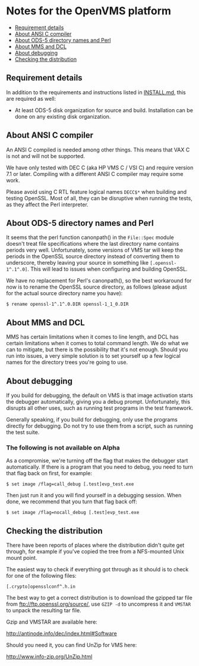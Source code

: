 Notes for the OpenVMS platform
==============================

 - [Requirement details](#requirement-details)
 - [About ANSI C compiler](#about-ansi-c-compiler)
 - [About ODS-5 directory names and Perl](#about-ods-5-directory-names-and-perl)
 - [About MMS and DCL](#about-mms-and-dcl)
 - [About debugging](#about-debugging)
 - [Checking the distribution](#checking-the-distribution)


Requirement details
-------------------

In addition to the requirements and instructions listed
in [INSTALL.md](INSTALL.md), this are required as well:

  * At least ODS-5 disk organization for source and build.
    Installation can be done on any existing disk organization.

About ANSI C compiler
---------------------

An ANSI C compiled is needed among other things.  This means that
VAX C is not and will not be supported.

We have only tested with DEC C (aka HP VMS C / VSI C) and require
version 7.1 or later.  Compiling with a different ANSI C compiler may
require some work.

Please avoid using C RTL feature logical names `DECC$*` when building
and testing OpenSSL.  Most of all, they can be disruptive when
running the tests, as they affect the Perl interpreter.

About ODS-5 directory names and Perl
------------------------------------

It seems that the perl function canonpath() in the `File::Spec` module
doesn't treat file specifications where the last directory name
contains periods very well.  Unfortunately, some versions of VMS tar
will keep the periods in the OpenSSL source directory instead of
converting them to underscore, thereby leaving your source in
something like `[.openssl-1^.1^.0]`.  This will lead to issues when
configuring and building OpenSSL.

We have no replacement for Perl's canonpath(), so the best workaround
for now is to rename the OpenSSL source directory, as follows (please
adjust for the actual source directory name you have):

    $ rename openssl-1^.1^.0.DIR openssl-1_1_0.DIR

About MMS and DCL
-----------------

MMS has certain limitations when it comes to line length, and DCL has
certain limitations when it comes to total command length.  We do
what we can to mitigate, but there is the possibility that it's not
enough.  Should you run into issues, a very simple solution is to set
yourself up a few logical names for the directory trees you're going
to use.

About debugging
---------------

If you build for debugging, the default on VMS is that image
activation starts the debugger automatically, giving you a debug
prompt.  Unfortunately, this disrupts all other uses, such as running
test programs in the test framework.

Generally speaking, if you build for debugging, only use the programs
directly for debugging.  Do not try to use them from a script, such
as running the test suite.

### The following is not available on Alpha

As a compromise, we're turning off the flag that makes the debugger
start automatically.  If there is a program that you need to debug,
you need to turn that flag back on first, for example:

    $ set image /flag=call_debug [.test]evp_test.exe

Then just run it and you will find yourself in a debugging session.
When done, we recommend that you turn that flag back off:

    $ set image /flag=nocall_debug [.test]evp_test.exe

Checking the distribution
-------------------------

There have been reports of places where the distribution didn't quite
get through, for example if you've copied the tree from a NFS-mounted
Unix mount point.

The easiest way to check if everything got through as it should is to
check for one of the following files:

    [.crypto]opensslconf^.h.in

The best way to get a correct distribution is to download the gzipped
tar file from ftp://ftp.openssl.org/source/, use `GZIP -d` to uncompress
it and `VMSTAR` to unpack the resulting tar file.

Gzip and VMSTAR are available here:

   <http://antinode.info/dec/index.html#Software>

Should you need it, you can find UnZip for VMS here:

   <http://www.info-zip.org/UnZip.html>
